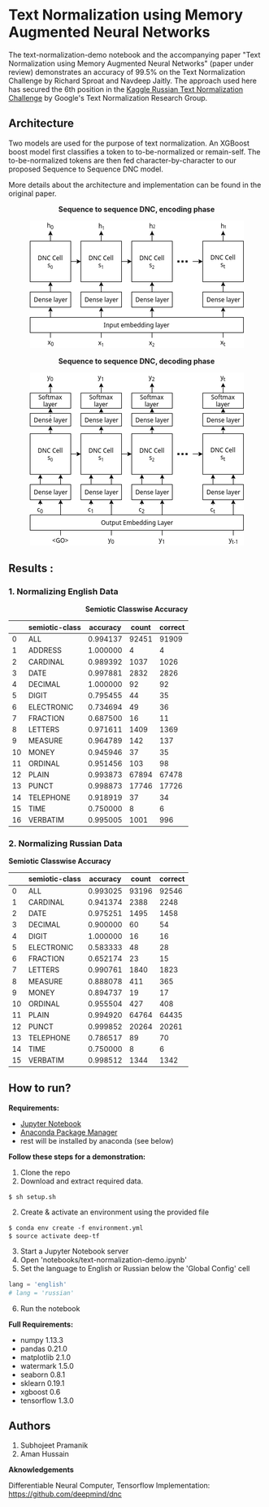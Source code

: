 # Text Normalization using Memory Augmented Neural Networks

The text-normalization-demo notebook and the accompanying paper "Text Normalization using Memory Augmented Neural Networks" (paper under review) demonstrates an accuracy of 99.5% on the Text Normalization Challenge by Richard Sproat and Navdeep Jaitly. The approach used here has secured the 6th position in the [Kaggle Russian Text Normalization Challenge](https://www.kaggle.com/c/text-normalization-challenge-russian-language) by Google's Text Normalization Research Group.

## Architecture
Two models are used for the purpose of text normalization. An XGBoost boost model first classifies a token to to-be-normalized or remain-self. The to-be-normalized tokens are then fed character-by-character to our proposed Sequence to Sequence DNC model. 

More details about the architecture and implementation can be found in the original paper.

<center>
	
**Sequence to sequence DNC, encoding phase**

![Sequence to sequence DNC, encoding phase](__images__/Encoder.png)

**Sequence to sequence DNC, decoding phase**

![Sequence to sequence DNC, decoding phase](__images__/Decoder.png)

</center>	

## Results : 

### 1. Normalizing English Data 

<center>

**Semiotic Classwise Accuracy**

|    | semiotic-class | accuracy | count | correct |
|----|----------------|----------|-------|---------|
| 0  | ALL            | 0.994137 | 92451 | 91909   |
| 1  | ADDRESS        | 1.000000 | 4     | 4       |
| 2  | CARDINAL       | 0.989392 | 1037  | 1026    |
| 3  | DATE           | 0.997881 | 2832  | 2826    |
| 4  | DECIMAL        | 1.000000 | 92    | 92      |
| 5  | DIGIT          | 0.795455 | 44    | 35      |
| 6  | ELECTRONIC     | 0.734694 | 49    | 36      |
| 7  | FRACTION       | 0.687500 | 16    | 11      |
| 8  | LETTERS        | 0.971611 | 1409  | 1369    |
| 9  | MEASURE        | 0.964789 | 142   | 137     |
| 10 | MONEY          | 0.945946 | 37    | 35      |
| 11 | ORDINAL        | 0.951456 | 103   | 98      |
| 12 | PLAIN          | 0.993873 | 67894 | 67478   |
| 13 | PUNCT          | 0.998873 | 17746 | 17726   |
| 14 | TELEPHONE      | 0.918919 | 37    | 34      |
| 15 | TIME           | 0.750000 | 8     | 6       |
| 16 | VERBATIM       | 0.995005 | 1001  | 996     |

</center>

### 2. Normalizing Russian Data

**Semiotic Classwise Accuracy**

<center>

|    | semiotic-class | accuracy | count | correct |
|----|----------------|----------|-------|---------|
| 0  | ALL            | 0.993025 | 93196 | 92546   |
| 1  | CARDINAL       | 0.941374 | 2388  | 2248    |
| 2  | DATE           | 0.975251 | 1495  | 1458    |
| 3  | DECIMAL        | 0.900000 | 60    | 54      |
| 4  | DIGIT          | 1.000000 | 16    | 16      |
| 5  | ELECTRONIC     | 0.583333 | 48    | 28      |
| 6  | FRACTION       | 0.652174 | 23    | 15      |
| 7  | LETTERS        | 0.990761 | 1840  | 1823    |
| 8  | MEASURE        | 0.888078 | 411   | 365     |
| 9  | MONEY          | 0.894737 | 19    | 17      |
| 10 | ORDINAL        | 0.955504 | 427   | 408     |
| 11 | PLAIN          | 0.994920 | 64764 | 64435   |
| 12 | PUNCT          | 0.999852 | 20264 | 20261   |
| 13 | TELEPHONE      | 0.786517 | 89    | 70      |
| 14 | TIME           | 0.750000 | 8     | 6       |
| 15 | VERBATIM       | 0.998512 | 1344  | 1342    |

</center>

## How to run?

**Requirements:**
- [Jupyter Notebook](http://jupyter.org/) 
- [Anaconda Package Manager](https://anaconda.org/)
- rest will be installed by anaconda (see below)

**Follow these steps for a demonstration:**

1. Clone the repo
2. Download and extract required data.
```
$ sh setup.sh
```
2. Create & activate an environment using the provided file
```
$ conda env create -f environment.yml
$ source activate deep-tf
```
3. Start a Jupyter Notebook server
4. Open 'notebooks/text-normalization-demo.ipynb'
5. Set the language to English or Russian below the 'Global Config' cell
```python
lang = 'english'
# lang = 'russian'
```
6. Run the notebook

**Full Requirements:**

- numpy 1.13.3
- pandas 0.21.0
- matplotlib 2.1.0
- watermark 1.5.0
- seaborn 0.8.1
- sklearn 0.19.1
- xgboost 0.6
- tensorflow 1.3.0

## Authors
1. Subhojeet Pramanik
2. Aman Hussain

**Aknowledgements**

Differentiable Neural Computer, Tensorflow Implementation: https://github.com/deepmind/dnc